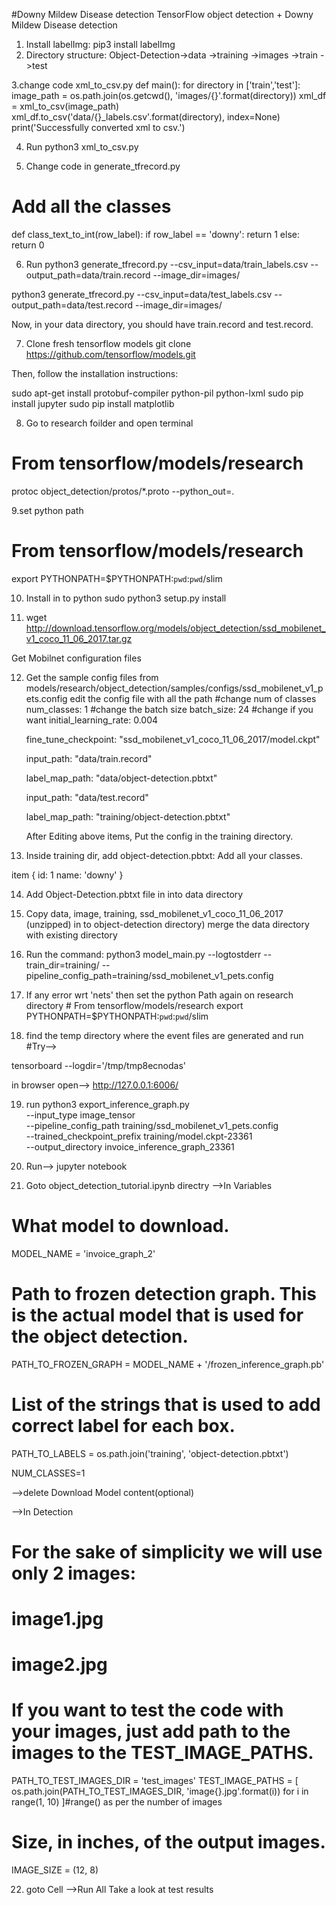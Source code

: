 #Downy Mildew Disease detection
TensorFlow object detection + Downy Mildew Disease detection

1. Install labelImg: pip3 install labelImg
2. Directory structure: Object-Detection->data
					->training
					->images
						->train
						->test

3.change code xml_to_csv.py
def main():
    for directory in ['train','test']:
        image_path = os.path.join(os.getcwd(), 'images/{}'.format(directory))
        xml_df = xml_to_csv(image_path)
        xml_df.to_csv('data/{}_labels.csv'.format(directory), index=None)
        print('Successfully converted xml to csv.')

4. Run python3 xml_to_csv.py

5. Change code in  generate_tfrecord.py
# Add all the classes

def class_text_to_int(row_label):
    if row_label == 'downy':
        return 1
    else:
        return 0
    
6. Run 
python3 generate_tfrecord.py --csv_input=data/train_labels.csv --output_path=data/train.record --image_dir=images/

python3 generate_tfrecord.py --csv_input=data/test_labels.csv --output_path=data/test.record --image_dir=images/

Now, in your data directory, you should have train.record and test.record.

7. Clone fresh tensorflow models
git clone https://github.com/tensorflow/models.git

Then, follow the installation instructions:

sudo apt-get install protobuf-compiler python-pil python-lxml
sudo pip install jupyter
sudo pip install matplotlib

8. Go to research foilder and open terminal
# From tensorflow/models/research
protoc object_detection/protos/*.proto --python_out=.

9.set python path
# From tensorflow/models/research
export PYTHONPATH=$PYTHONPATH:`pwd`:`pwd`/slim

10. Install in to python 
sudo python3 setup.py install

11. wget http://download.tensorflow.org/models/object_detection/ssd_mobilenet_v1_coco_11_06_2017.tar.gz

Get Mobilnet configuration files


12. Get the sample config files from models/research/object_detection/samples/configs/ssd_mobilenet_v1_pets.config
	edit the config file with all the path
	#change num of classes
	num_classes: 1 
	#change the batch size
	batch_size: 24
	#change if you want
	initial_learning_rate: 0.004

	fine_tune_checkpoint: "ssd_mobilenet_v1_coco_11_06_2017/model.ckpt"

	input_path: "data/train.record"

	label_map_path: "data/object-detection.pbtxt"

	input_path: "data/test.record"

	label_map_path: "training/object-detection.pbtxt"

	After Editing above items, Put the config in the training directory.

13. Inside training dir, add object-detection.pbtxt: Add all your classes.

item {
  id: 1
  name: 'downy'
}

14. Add Object-Detection.pbtxt file in into data directory

15. Copy data, image, training, ssd_mobilenet_v1_coco_11_06_2017 (unzipped) in to object-detection directory)
merge the data directory with existing directory

16. Run the command: python3 model_main.py --logtostderr --train_dir=training/ --pipeline_config_path=training/ssd_mobilenet_v1_pets.config

17. If any error wrt 'nets' then set the python Path again on research directory # From tensorflow/models/research
export PYTHONPATH=$PYTHONPATH:`pwd`:`pwd`/slim

18. find the temp directory where the event files are generated and run 
#Try-->

tensorboard --logdir='/tmp/tmp8ecnodas'


in browser open--> http://127.0.0.1:6006/


19. run
python3 export_inference_graph.py \
    --input_type image_tensor \
    --pipeline_config_path training/ssd_mobilenet_v1_pets.config \
    --trained_checkpoint_prefix training/model.ckpt-23361 \
    --output_directory invoice_inference_graph_23361

20. Run--> jupyter notebook

21. Goto object_detection_tutorial.ipynb directry
-->In Variables 
# What model to download.
MODEL_NAME = 'invoice_graph_2'

# Path to frozen detection graph. This is the actual model that is used for the object detection.
PATH_TO_FROZEN_GRAPH = MODEL_NAME + '/frozen_inference_graph.pb'

# List of the strings that is used to add correct label for each box.
PATH_TO_LABELS = os.path.join('training', 'object-detection.pbtxt')

NUM_CLASSES=1

-->delete Download Model content(optional)	

-->In Detection
# For the sake of simplicity we will use only 2 images:
# image1.jpg
# image2.jpg
# If you want to test the code with your images, just add path to the images to the TEST_IMAGE_PATHS.
PATH_TO_TEST_IMAGES_DIR = 'test_images'
TEST_IMAGE_PATHS = [ os.path.join(PATH_TO_TEST_IMAGES_DIR, 'image{}.jpg'.format(i)) for i in range(1, 10) ]#range() as per the number of images
# Size, in inches, of the output images.
IMAGE_SIZE = (12, 8)

22. goto Cell
	 -->Run All
Take a look at test results <reuslt>
